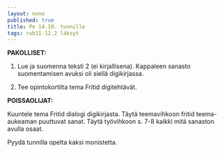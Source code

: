 ```yaml
---
layout: none
published: true
title: Pe 14.10. tunnille
tags: rub11-12.2 läksyt
---
```

**PAKOLLISET:**

1. Lue ja suomenna teksti 2 (ei kirjallisena). Kappaleen sanasto suomentamisen avuksi oli siellä digikirjassa.

2. Tee opintokortilta tema Fritid digitehtävät.

**POISSAOLIJAT:**

Kuuntele tema Fritid dialogi digikirjasta. Täytä teemavihkoon fritid teema-aukeaman puuttuvat sanat. Täytä työvihkoon s. 7-8 kaikki mitä sanaston avulla osaat.

Pyydä tunnilla opelta kaksi monistetta.

